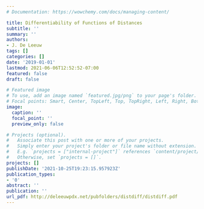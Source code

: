 ```yaml
---
# Documentation: https://wowchemy.com/docs/managing-content/

title: Differentiability of Functions of Distances
subtitle: ''
summary: ''
authors:
- J. De Leeuw
tags: []
categories: []
date: '2019-01-01'
lastmod: 2021-06-06T12:52:52-07:00
featured: false
draft: false

# Featured image
# To use, add an image named `featured.jpg/png` to your page's folder.
# Focal points: Smart, Center, TopLeft, Top, TopRight, Left, Right, BottomLeft, Bottom, BottomRight.
image:
  caption: ''
  focal_point: ''
  preview_only: false

# Projects (optional).
#   Associate this post with one or more of your projects.
#   Simply enter your project's folder or file name without extension.
#   E.g. `projects = ["internal-project"]` references `content/project/deep-learning/index.md`.
#   Otherwise, set `projects = []`.
projects: []
publishDate: '2021-10-25T19:23:15.957923Z'
publication_types:
- '0'
abstract: ''
publication: ''
url_pdf: http://deleeuwpdx.net/pubfolders/distdiff/distdiff.pdf
---
```

